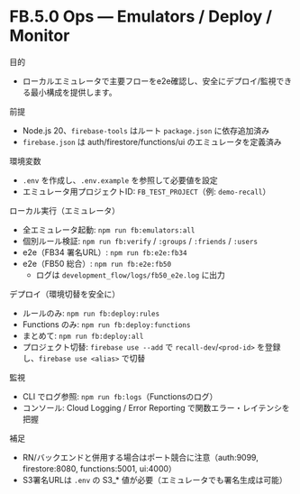# FB.5.0 Ops — Emulators / Deploy / Monitor

目的
- ローカルエミュレータで主要フローをe2e確認し、安全にデプロイ/監視できる最小構成を提供します。

前提
- Node.js 20、`firebase-tools` はルート `package.json` に依存追加済み
- `firebase.json` は auth/firestore/functions/ui のエミュレータを定義済み

環境変数
- `.env` を作成し、`.env.example` を参照して必要値を設定
- エミュレータ用プロジェクトID: `FB_TEST_PROJECT`（例: `demo-recall`）

ローカル実行（エミュレータ）
- 全エミュレータ起動: `npm run fb:emulators:all`
- 個別ルール検証: `npm run fb:verify` / `:groups` / `:friends` / `:users`
- e2e（FB34 署名URL）: `npm run fb:e2e:fb34`
- e2e（FB50 総合）: `npm run fb:e2e:fb50`
  - ログは `development_flow/logs/fb50_e2e.log` に出力

デプロイ（環境切替を安全に）
- ルールのみ: `npm run fb:deploy:rules`
- Functions のみ: `npm run fb:deploy:functions`
- まとめて: `npm run fb:deploy:all`
- プロジェクト切替: `firebase use --add` で `recall-dev`/`<prod-id>` を登録し、`firebase use <alias>` で切替

監視
- CLI でログ参照: `npm run fb:logs`（Functionsのログ）
- コンソール: Cloud Logging / Error Reporting で関数エラー・レイテンシを把握

補足
- RN/バックエンドと併用する場合はポート競合に注意（auth:9099, firestore:8080, functions:5001, ui:4000）
- S3署名URLは `.env` の S3_* 値が必要（エミュレータでも署名生成は可能）

